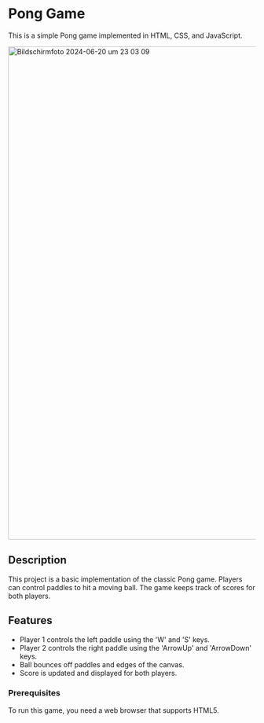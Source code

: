 # Pong Game
This is a simple Pong game implemented in HTML, CSS, and JavaScript.

<img width="1004" alt="Bildschirmfoto 2024-06-20 um 23 03 09" src="https://github.com/JanBerlin06/pong-game-2players/assets/122086059/96c9a273-746b-4d1e-9869-cb8b0499580e">



## Description
This project is a basic implementation of the classic Pong game. 
Players can control paddles to hit a moving ball. 
The game keeps track of scores for both players.

## Features
- Player 1 controls the left paddle using the 'W' and 'S' keys.
- Player 2 controls the right paddle using the 'ArrowUp' and 'ArrowDown' keys.
- Ball bounces off paddles and edges of the canvas.
- Score is updated and displayed for both players.

### Prerequisites
To run this game, you need a web browser that supports HTML5.
